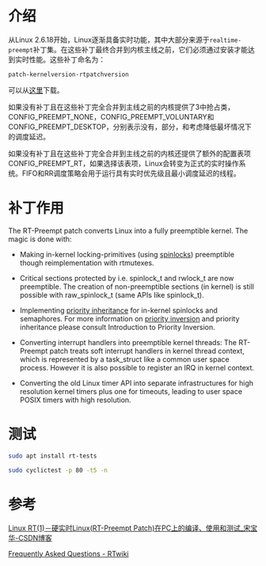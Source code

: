 # 介绍

从Linux 2.6.18开始，Linux逐渐具备实时功能，其中大部分来源于`realtime-preempt`补丁集。在这些补丁最终合并到内核主线之前，它们必须通过安装才能达到实时性能。这些补丁命名为：

```text
patch-kernelversion-rtpatchversion
```

可以从[这里](http://www.kernel.org/pub/linux/kernel/projects/rt/)下载。

如果没有补丁且在这些补丁完全合并到主线之前的内核提供了3中抢占类，CONFIG_PREEMPT_NONE，CONFIG_PREEMPT_VOLUNTARY和CONFIG_PREEMPT_DESKTOP，分别表示没有，部分，和考虑降低最坏情况下的调度延迟。

如果没有补丁且在这些补丁完全合并到主线之前的内核还提供了额外的配置表项CONFIG_PREEMPT_RT，如果选择该表项，Linux会转变为正式的实时操作系统。FIFO和RR调度策略会用于运行具有实时优先级且最小调度延迟的线程。

# 补丁作用

The RT-Preempt patch converts Linux into a fully preemptible kernel. The magic is done with:

- Making in-kernel locking-primitives (using [spinlocks](http://en.wikipedia.org/wiki/Spinlock)) preemptible though reimplementation with rtmutexes.

- Critical sections protected by i.e. spinlock_t and rwlock_t are now preemptible. The creation of non-preemptible sections (in kernel) is still possible with raw_spinlock_t (same APIs like spinlock_t).

- Implementing [priority inheritance](https://rt.wiki.kernel.org/index.php/Priority_inheritance "Priority inheritance") for in-kernel spinlocks and semaphores. For more information on [priority inversion](https://rt.wiki.kernel.org/index.php/Priority_inversion "Priority inversion") and priority inheritance please consult Introduction to Priority Inversion.

- Converting interrupt handlers into preemptible kernel threads: The RT-Preempt patch treats soft interrupt handlers in kernel thread context, which is represented by a task_struct like a common user space process. However it is also possible to register an IRQ in kernel context.

- Converting the old Linux timer API into separate infrastructures for high resolution kernel timers plus one for timeouts, leading to user space POSIX timers with high resolution.

# 测试

```bash
sudo apt install rt-tests

sudo cyclictest -p 80 -t5 -n

```

# 参考

[Linux RT(1)－硬实时Linux(RT-Preempt Patch)在PC上的编译、使用和测试_宋宝华-CSDN博客](https://blog.csdn.net/21cnbao/article/details/8038279)

[Frequently Asked Questions - RTwiki](https://rt.wiki.kernel.org/index.php/Frequently_Asked_Questions)
